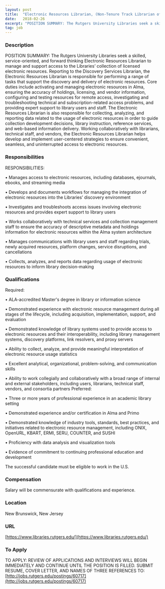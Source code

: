 ```yaml
---
layout: post
title:  "Electronic Resources Librarian, (Non-Tenure Track Librarian of Practice IV), Shared User Services - Shared User Services, Rutgers Univerisity Libraries"
date:   2018-02-26
excerpt: "POSITION SUMMARY: The Rutgers University Libraries seek a skilled, service-oriented, and forward thinking Electronic Resources Librarian to manage and support access to the Libraries’ collection of licensed electronic resources. Reporting to the Discovery Services Librarian, the Electronic Resources Librarian is responsible for performing a range of tasks that support the..."
tag: job
---
```


### Description   

POSITION SUMMARY:  The Rutgers University Libraries seek a skilled, service-oriented, and forward thinking Electronic Resources Librarian to manage and support access to the Libraries’ collection of licensed electronic resources. Reporting to the Discovery Services Librarian, the Electronic Resources Librarian is responsible for performing a range of tasks that support the discovery and delivery of electronic resources. Core duties include activating and managing electronic resources in Alma, ensuring the accuracy of holdings, licensing, and vendor information, configuring and testing resources for remote access, investigating and troubleshooting technical and subscription-related access problems, and providing expert support to library users and staff. The Electronic Resources Librarian is also responsible for collecting, analyzing, and reporting data related to the usage of electronic resources in order to guide collection development decisions, library instruction, reference services, and web-based information delivery. Working collaboratively with librarians, technical staff, and vendors, the Electronic Resources Librarian helps develop and implement user-centered strategies to ensure convenient, seamless, and uninterrupted access to electronic resources.    





### Responsibilities   

RESPONSIBILITIES: 

• 	Manages access to electronic resources, including databases, ejournals, ebooks, and streaming media

• 	Develops and documents workflows for managing the integration of electronic resources into the Libraries’ discovery environment 

• 	Investigates and troubleshoots access issues involving electronic resources and provides expert support to library users

• 	Works collaboratively with technical services and collection management staff to ensure the accuracy of descriptive metadata and holdings information for electronic resources within the Alma system architecture

• 	Manages communications with library users and staff regarding trials, newly acquired resources, platform changes, service disruptions, and cancellations

• 	Collects, analyzes, and reports data regarding usage of electronic resources to inform library decision-making 



### Qualifications   

Required: 

• 	ALA-accredited Master's degree in library or information science

• 	Demonstrated experience with electronic resource management during all stages of the lifecycle, including acquisition, implementation, support, and evaluation

• 	Demonstrated knowledge of library systems used to provide access to electronic resources and their interoperability, including library management systems, discovery platforms, link resolvers, and proxy servers 

• 	Ability to collect, analyze, and provide meaningful interpretation of electronic resource usage statistics 

• 	Excellent analytical, organizational, problem-solving, and communication skills 

• 	Ability to work collegially and collaboratively with a broad range of internal and external stakeholders, including users, librarians, technical staff, vendors, and consortia partners
Preferred: 

• 	Three or more years of professional experience in an academic library setting

• 	Demonstrated experience and/or certification in Alma and Primo

• 	Demonstrated knowledge of industry tools, standards, best practices, and initiatives related to electronic resource management, including ONIX, OpenURL, KBART, ERMI, SERU, COUNTER, and SUSHI

• 	Proficiency with data analysis and visualization tools  

• 	Evidence of commitment to continuing professional education and development 

The successful candidate must be eligible to work in the U.S.



### Compensation   

Salary will be commensurate with qualifications and experience. 


### Location   

New Brunswick, New Jersey


### URL   

[https://www.libraries.rutgers.edu/](https://www.libraries.rutgers.edu/)

### To Apply   

TO APPLY:  REVIEW OF APPLICATIONS AND INTERVIEWS WILL BEGIN IMMEDIATELY AND CONTINUE UNTIL THE POSITION IS FILLED. SUBMIT RESUME, COVER LETTER, AND NAMES OF THREE REFERENCES TO:   [http://jobs.rutgers.edu/postings/60717](http://jobs.rutgers.edu/postings/60717)





